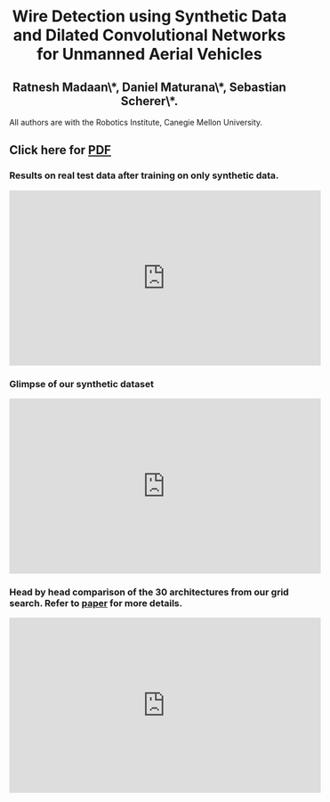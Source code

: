 <center>
 <h1>
  Wire Detection using Synthetic Data and Dilated Convolutional Networks for Unmanned Aerial Vehicles
 </h1>
</center>

<center>
 <h2>
   Ratnesh Madaan\*, Daniel Maturana\*, Sebastian Scherer\*. 
 </h2>
</center>

All authors are with the Robotics Institute, Canegie Mellon University. 


## Click here for **[PDF](http://ri.cmu.edu/wp-content/uploads/2017/08/root.pdf)** 

### Results on **real** test data after training on **only synthetic** data.   
<iframe width="560" height="315" src="https://www.youtube.com/embed/YlcEybmGbok" frameborder="0" allowfullscreen></iframe>

### Glimpse of our synthetic dataset
<iframe width="560" height="315" src="https://www.youtube.com/embed/z6sPz-WPCWQ" frameborder="0" allowfullscreen></iframe>

### Head by head comparison of the 30 architectures from our grid search. Refer to [paper](http://ri.cmu.edu/wp-content/uploads/2017/08/root.pdf) for more details. 
<iframe width="560" height="315" src="https://www.youtube.com/embed/TnUAibRkgiU" frameborder="0" allowfullscreen></iframe>


